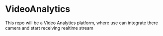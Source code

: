 # VideoAnalytics
This repo will be a Video Analytics platform, where use can integrate there camera and start receiving realtime stream
